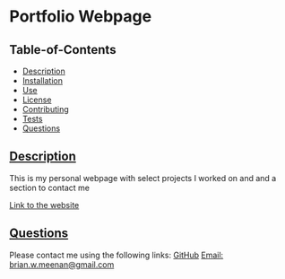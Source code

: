 # Portfolio Webpage
  
   
  
  ## Table-of-Contents

  * [Description](#description)
  * [Installation](#installation)
  * [Use](#use)
  * [License](#license)
  * [Contributing](#contributing)
  * [Tests](#tests)
  * [Questions](#contact)
  
  ## [Description](#table-of-contents)

  This is my personal webpage with select projects I worked on and and a section to contact me

  [Link to the website](https://brian-lets-go.github.io/Brians-Portfolio/)
 
  ## [Questions](#table-of-contents)
  Please contact me using the following links:
  [GitHub](https://github.com/Brian-Lets-Go)
  [Email: brian.w.meenan@gmail.com](mailto:brian.w.meenan@gmail.com)
